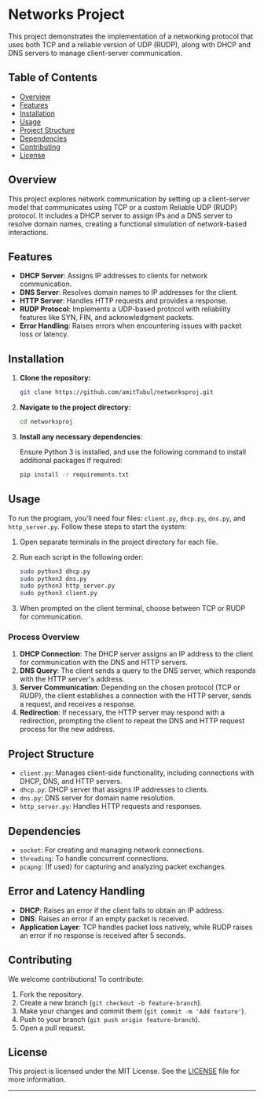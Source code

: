 
# Networks Project

This project demonstrates the implementation of a networking protocol that uses both TCP and a reliable version of UDP (RUDP), along with DHCP and DNS servers to manage client-server communication. 

## Table of Contents

- [Overview](#overview)
- [Features](#features)
- [Installation](#installation)
- [Usage](#usage)
- [Project Structure](#project-structure)
- [Dependencies](#dependencies)
- [Contributing](#contributing)
- [License](#license)

## Overview

This project explores network communication by setting up a client-server model that communicates using TCP or a custom Reliable UDP (RUDP) protocol. It includes a DHCP server to assign IPs and a DNS server to resolve domain names, creating a functional simulation of network-based interactions.

## Features

- **DHCP Server**: Assigns IP addresses to clients for network communication.
- **DNS Server**: Resolves domain names to IP addresses for the client.
- **HTTP Server**: Handles HTTP requests and provides a response.
- **RUDP Protocol**: Implements a UDP-based protocol with reliability features like SYN, FIN, and acknowledgment packets.
- **Error Handling**: Raises errors when encountering issues with packet loss or latency.

## Installation

1. **Clone the repository:**

   ```bash
   git clone https://github.com/amitTubul/networksproj.git
   ```

2. **Navigate to the project directory:**

   ```bash
   cd networksproj
   ```

3. **Install any necessary dependencies**:

   Ensure Python 3 is installed, and use the following command to install additional packages if required:

   ```bash
   pip install -r requirements.txt
   ```

## Usage

To run the program, you’ll need four files: `client.py`, `dhcp.py`, `dns.py`, and `http_server.py`. Follow these steps to start the system:

1. Open separate terminals in the project directory for each file.

2. Run each script in the following order:

   ```bash
   sudo python3 dhcp.py
   sudo python3 dns.py
   sudo python3 http_server.py
   sudo python3 client.py
   ```

3. When prompted on the client terminal, choose between TCP or RUDP for communication.

### Process Overview

1. **DHCP Connection**: The DHCP server assigns an IP address to the client for communication with the DNS and HTTP servers.
2. **DNS Query**: The client sends a query to the DNS server, which responds with the HTTP server's address.
3. **Server Communication**: Depending on the chosen protocol (TCP or RUDP), the client establishes a connection with the HTTP server, sends a request, and receives a response.
4. **Redirection**: If necessary, the HTTP server may respond with a redirection, prompting the client to repeat the DNS and HTTP request process for the new address.

## Project Structure

- `client.py`: Manages client-side functionality, including connections with DHCP, DNS, and HTTP servers.
- `dhcp.py`: DHCP server that assigns IP addresses to clients.
- `dns.py`: DNS server for domain name resolution.
- `http_server.py`: Handles HTTP requests and responses.

## Dependencies

- `socket`: For creating and managing network connections.
- `threading`: To handle concurrent connections.
- `pcapng`: (If used) for capturing and analyzing packet exchanges.

## Error and Latency Handling

- **DHCP**: Raises an error if the client fails to obtain an IP address.
- **DNS**: Raises an error if an empty packet is received.
- **Application Layer**: TCP handles packet loss natively, while RUDP raises an error if no response is received after 5 seconds.

## Contributing

We welcome contributions! To contribute:

1. Fork the repository.
2. Create a new branch (`git checkout -b feature-branch`).
3. Make your changes and commit them (`git commit -m 'Add feature'`).
4. Push to your branch (`git push origin feature-branch`).
5. Open a pull request.

## License

This project is licensed under the MIT License. See the [LICENSE](LICENSE) file for more information.

---
